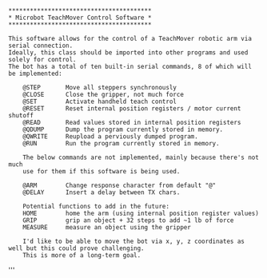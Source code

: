     ****************************************
    * Microbot TeachMover Control Software *
    ****************************************

    This software allows for the control of a TeachMover robotic arm via serial connection. 
    Ideally, this class should be imported into other programs and used solely for control.
    The bot has a total of ten built-in serial commands, 8 of which will be implemented:

        @STEP       Move all steppers synchronously
        @CLOSE      Close the gripper, not much force
        @SET        Activate handheld teach control
        @RESET      Reset internal position registers / motor current shutoff
        @READ       Read values stored in internal position registers
        @QDUMP      Dump the program currently stored in memory.
        @QWRITE     Reupload a perviously dumped program.
        @RUN        Run the program currently stored in memory.

        The below commands are not implemented, mainly because there's not much
        use for them if this software is being used. 

        @ARM        Change response character from default "@"
        @DELAY      Insert a delay between TX chars.

        Potential functions to add in the future:
        HOME        home the arm (using internal position register values)
        GRIP        grip an object + 32 steps to add ~1 lb of force
        MEASURE     measure an object using the gripper

        I'd like to be able to move the bot via x, y, z coordinates as well but this could prove challenging. 
        This is more of a long-term goal.


'''
